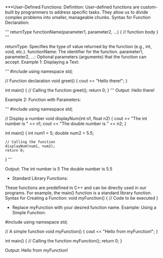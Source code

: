 ***User-Defined Functions:
Definition: User-defined functions are custom-built by programmers to address specific tasks. They allow us to divide complex problems into smaller, manageable chunks.
Syntax for Function Declaration:

'''
returnType functionName(parameter1, parameter2, ...) {
    // function body
}
'''

returnType: Specifies the type of value returned by the function (e.g., int, void, etc.).
functionName: The identifier for the function.
parameter1, parameter2, …: Optional parameters (arguments) that the function can accept.
Example 1: Displaying a Text:

'''
#include <iostream>
using namespace std;

// Function declaration
void greet() {
    cout << "Hello there!";
}

int main() {
    // Calling the function
    greet();
    return 0;
}
'''
Output:
Hello there!



Example 2: Function with Parameters:

'''
#include <iostream>
using namespace std;

// Display a number
void displayNum(int n1, float n2) {
    cout << "The int number is " << n1;
    cout << "The double number is " << n2;
}

int main() {
    int num1 = 5;
    double num2 = 5.5;

    // Calling the function
    displayNum(num1, num2);
    return 0;
}
'''

Output:
The int number is 5
The double number is 5.5



- Standard Library Functions:

  
These functions are predefined in C++ and can be directly used in our programs. For example, the main() function is a standard library function.
Syntax for Creating a Function:
void myFunction() {
    // Code to be executed
}

- Replace myFunction with your desired function name.
Example: Using a Simple Function:


#include <iostream>
using namespace std;

// A simple function
void myFunction() {
    cout << "Hello from myFunction!";
}

int main() {
    // Calling the function
    myFunction();
    return 0;
}


Output:
Hello from myFunction!
